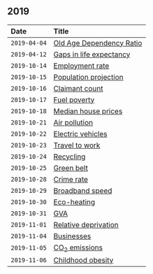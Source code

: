 ## 2019

| Date | Title |
| :--- | :--- |
| `2019-04-04` | [Old Age Dependency Ratio](http://www.trafforddatalab.io/charticles/2019-04-04-old-age-dependency-ratio) |
| `2019-04-12` | [Gaps in life expectancy](https://www.trafforddatalab.io/charticles/2019-04-12-gaps-in-life-expectancy) |
| `2019-10-14` | [Employment rate](https://www.trafforddatalab.io/charticles/2019-10-14-employment-rate) |
| `2019-10-15` | [Population projection](https://www.trafforddatalab.io/charticles/2019-10-15-population-projection) |
| `2019-10-16` | [Claimant count](https://www.trafforddatalab.io/charticles/2019-10-16-claimant-count) |
| `2019-10-17` | [Fuel poverty](https://www.trafforddatalab.io/charticles/2019-10-17-fuel-poverty) |
| `2019-10-18` | [Median house prices](https://www.trafforddatalab.io/charticles/2019-10-18-median-house-prices) |
| `2019-10-21` | [Air pollution](https://www.trafforddatalab.io/charticles/2019-10-21-air-pollution) |
| `2019-10-22` | [Electric vehicles](https://www.trafforddatalab.io/charticles/2019-10-22-electric-vehicles) |
| `2019-10-23` | [Travel to work](https://www.trafforddatalab.io/charticles/2019-10-23-travel-to-work) |
| `2019-10-24` | [Recycling](https://www.trafforddatalab.io/charticles/2019-10-24-recycling) |
| `2019-10-25` | [Green belt](https://www.trafforddatalab.io/charticles/2019-10-25-green-belt) |
| `2019-10-28` | [Crime rate](https://www.trafforddatalab.io/charticles/2019-10-28-crime-rate) |
| `2019-10-29` | [Broadband speed](https://www.trafforddatalab.io/charticles/2019-10-29-broadband-speed) |
| `2019-10-30` | [Eco-heating](https://www.trafforddatalab.io/charticles/2019-10-30-eco-heating) |
| `2019-10-31` | [GVA](https://www.trafforddatalab.io/charticles/2019-10-31-gva) |
| `2019-11-01` | [Relative deprivation](https://www.trafforddatalab.io/charticles/2019-11-01-relative-deprivation) |
| `2019-11-04` | [Businesses](https://www.trafforddatalab.io/charticles/2019-11-04-businesses) |
| `2019-11-05` | [CO<sub>2</sub> emissions](https://www.trafforddatalab.io/charticles/2019-11-05-co2-emissions) |
| `2019-11-06` | [Childhood obesity](https://www.trafforddatalab.io/charticles/2019-11-06-childhood-obesity) |
